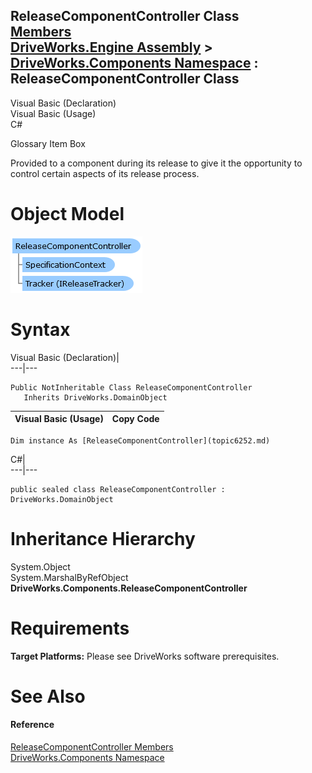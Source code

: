 ReleaseComponentController Class   
[Members](topic6253.md)   
[DriveWorks.Engine Assembly](topic2156.md) > [DriveWorks.Components Namespace](topic6089.md) : ReleaseComponentController Class  
---  
  
Visual Basic (Declaration)    
Visual Basic (Usage)    
C# 

Glossary Item Box

Provided to a component during its release to give it the opportunity to control certain aspects of its release process. 

# Object Model

![](dotnetdiagramimages/image324.png)

# Syntax

Visual Basic (Declaration)|   
---|---  
      
    
    Public NotInheritable Class ReleaseComponentController 
       Inherits DriveWorks.DomainObject  
  
Visual Basic (Usage)| Copy Code  
---|---  
      
    
    Dim instance As [ReleaseComponentController](topic6252.md)  
  
C#|   
---|---  
      
    
    public sealed class ReleaseComponentController : DriveWorks.DomainObject   
  
# Inheritance Hierarchy

System.Object  
System.MarshalByRefObject  
**DriveWorks.Components.ReleaseComponentController**  


# Requirements

**Target Platforms:** Please see DriveWorks software prerequisites.

# See Also

#### Reference

[ReleaseComponentController Members](topic6253.md)   
[DriveWorks.Components Namespace](topic6089.md)


